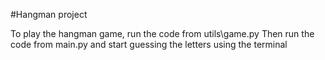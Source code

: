 #Hangman project

To play the hangman game, run the code from utils\game.py
Then run the code from main.py and start guessing the letters using the terminal
